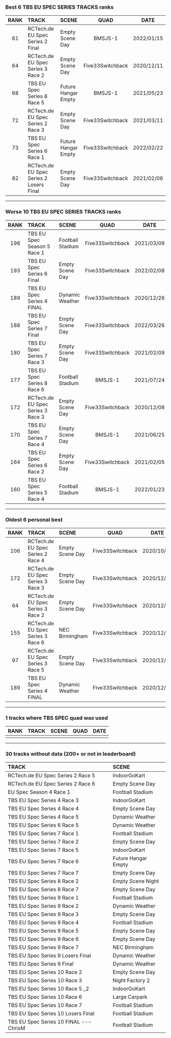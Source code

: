 ### Best 6 TBS EU SPEC SERIES TRACKS ranks
|RANK|TRACK|SCENE|QUAD|DATE|
|:---:|:---|:---|:---:|:---:|
|61|RCTech.de EU Spec Series 2 Final|Empty Scene Day|BMSJS-1|2022/01/15|
|64|RCTech.de EU Spec Series 3 Race 2|Empty Scene Day|Five33Switchback|2020/12/11|
|68|TBS EU Spec Series 8 Race 5|Future Hangar Empty|BMSJS-1|2021/05/23|
|72|RCTech.de EU Spec Series 2 Race 3|Empty Scene Day|Five33Switchback|2021/03/11|
|73|TBS EU Spec Series 6 Race 1|Future Hangar Empty|Five33Switchback|2022/02/22|
|82|RCTech.de EU Spec Series 2 Losers FInal|Empty Scene Day|Five33Switchback|2021/02/06|
---
### Worse 10 TBS EU SPEC SERIES TRACKS ranks
|RANK|TRACK|SCENE|QUAD|DATE|
|:---:|:---|:---|:---:|:---:|
|198|TBS EU Spec Season 5 Race 1|Football Stadium|Five33Switchback|2021/03/09|
|193|TBS EU Spec Series 6 Final|Empty Scene Day|Five33Switchback|2022/02/08|
|189|TBS EU Spec Series 4 FINAL|Dynamic Weather|Five33Switchback|2020/12/26|
|188|TBS EU Spec Series 7 Final|Empty Scene Day|Five33Switchback|2022/03/26|
|180|TBS EU Spec Series 7 Race 3|Empty Scene Day|Five33Switchback|2021/02/09|
|177|TBS EU Spec Series 8 Race 6|Football Stadium|BMSJS-1|2021/07/24|
|172|RCTech.de EU Spec Series 3 Race 3|Empty Scene Day|Five33Switchback|2020/12/08|
|170|TBS EU Spec Series 7 Race 4|Empty Scene Day|BMSJS-1|2021/06/25|
|164|TBS EU Spec Series 6 Race 2|Empty Scene Day|Five33Switchback|2021/02/05|
|160|TBS EU Spec Series 5 Race 4|Football Stadium|BMSJS-1|2022/01/23|
---
### Oldest 6 personal best
|RANK|TRACK|SCENE|QUAD|DATE|
|:---:|:---|:---|:---:|:---:|
|106|RCTech.de EU Spec Series 2 Race 4|Empty Scene Day|Five33Switchback|2020/10/19|
|172|RCTech.de EU Spec Series 3 Race 3|Empty Scene Day|Five33Switchback|2020/12/08|
|64|RCTech.de EU Spec Series 3 Race 2|Empty Scene Day|Five33Switchback|2020/12/11|
|155|RCTech.de EU Spec Series 3 Race 6|NEC Birmingham|Five33Switchback|2020/12/12|
|97|RCTech.de EU Spec Series 3 Race 5|Empty Scene Day|Five33Switchback|2020/12/24|
|189|TBS EU Spec Series 4 FINAL|Dynamic Weather|Five33Switchback|2020/12/26|
---
### 1 tracks where TBS SPEC quad was used
|RANK|TRACK|SCENE|QUAD|DATE|
|:---:|:---|:---|:---:|:---:|
||||||
---
### 30 tracks without data (200+ or not in leaderboard)
|TRACK|SCENE|
|:---|:---|
|RCTech.de EU Spec Series 2 Race 5|IndoorGoKart|
|RCTech.de EU Spec Series 2 Race 6|Empty Scene Day|
|EU Spec Season 4 Race 1|Football Stadium|
|TBS EU Spec Series 4 Race 3|IndoorGoKart|
|TBS EU Spec Series 4 Race 4|Empty Scene Day|
|TBS EU Spec Series 4 Race 5|Dynamic Weather|
|TBS EU Spec Series 6 Race 5|Dynamic Weather|
|TBS EU Spec Series 7 Race 1|Football Stadium|
|TBS EU Spec Series 7 Race 2|Empty Scene Day|
|TBS EU Spec Series 7 Race 5|IndoorGoKart|
|TBS EU Spec Series 7 Race 6|Future Hangar Empty|
|TBS EU Spec Series 7 Race 7|Empty Scene Day|
|TBS EU Spec Series 8 Race 2|Empty Scene Night|
|TBS EU Spec Series 8 Race 7|Empty Scene Day|
|TBS EU Spec Series 9 Race 1|Football Stadium|
|TBS EU Spec Series 9 Race 2|Dynamic Weather|
|TBS EU Spec Series 9 Race 3|Empty Scene Day|
|TBS EU Spec Series 9 Race 4|Football Stadium|
|TBS EU Spec Series 9 Race 5|Empty Scene Day|
|TBS EU Spec Series 9 Race 6|Empty Scene Day|
|TBS EU Spec Series 9 Race 7|NEC Birmingham|
|TBS EU Spec Series 9 Losers Final|Dynamic Weather|
|TBS EU Spec Series 9 Final|Dynamic Weather|
|TBS EU Spec Series 10 Race 2|Empty Scene Day|
|TBS EU Spec Series 10 Race 3|Night Factory 2|
|TBS EU Spec Series 10 Race 5 _2|IndoorGoKart|
|TBS EU Spec Series 10 Race 6|Large Carpark|
|TBS EU Spec Series 10 Race 7|Football Stadium|
|TBS EU Spec Series 10 Losers Final|Football Stadium|
|TBS EU Spec Series 10 FINAL --- ChrisM|Football Stadium|
